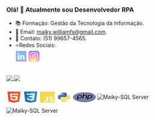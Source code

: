 ### Olá! 👋 Atualmente sou Desenvolvedor RPA

-  :books: Formação: Gestão da Tecnologia da Informação.
-  :email: Email: maiky.williamfs@gmail.com.
-  :calling: Contato: (51) 99657-4565.
-  ⭐Redes Sociais: <br>
    [<img src="Imagens/ld.png" width="30">](https://www.linkedin.com/in/maikywilliam/) [<img src="Imagens/ig.png" width="30" text-aling="center">](https://www.instagram.com/maiky_william/)

## 

<a href="https://github.com/MaikyWilliam">
<a href="https://github.com/MaikyWilliam/github-readme-stats">
  <img height=190 align="center" src="https://github-readme-stats.vercel.app/api?username=MaikyWilliam&theme=transparent"" />
</a>
<a href="https://github.com/MaikyWilliam/convoychat">
  <img height=190 align="center" src="https://github-readme-stats.vercel.app/api/top-langs?username=MaikyWilliam&layout=compact&langs_count=8&card_width=320&theme=transparent"" />
</a>
    
<!-- ##   -->
<div style="display: inline_block"><br>
  <img align="center" alt="Maiky-HTML" height="30" width="40" src="https://raw.githubusercontent.com/devicons/devicon/master/icons/html5/html5-original.svg">
  <img align="center" alt="Maiky-CSS" height="30" width="40" src="https://raw.githubusercontent.com/devicons/devicon/master/icons/css3/css3-original.svg">
   <img align="center" alt="Maiky-Js" height="30" width="40" src="https://raw.githubusercontent.com/devicons/devicon/master/icons/javascript/javascript-plain.svg">
  <img align="center" alt="Maiky-Python" height="30" width="40" src="https://raw.githubusercontent.com/devicons/devicon/master/icons/python/python-original.svg">
  <img align="center" alt="Maiky-PHP" height="50" width="60" src="https://raw.githubusercontent.com/devicons/devicon/master/icons/php/php-original.svg">
  <img align="center" alt="Maiky-SQL Server" height="50" width="60" src="https://cdn.jsdelivr.net/gh/devicons/devicon/icons/microsoftsqlserver/microsoftsqlserver-plain-wordmark.svg" />
  <img align="center" alt="Maiky-SQL Server" height="50" width="60" src="https://cdn.jsdelivr.net/gh/devicons/devicon/icons/oracle/oracle-original.svg" />
</div>


<!-- ![Snake animation](https://github.com/MaikyWilliam/MaikyWilliam/blob/output/github-contribution-grid-snake.svg) -->

